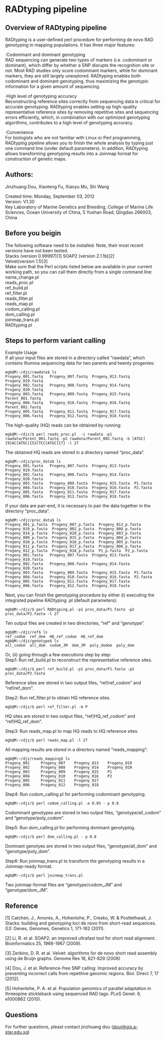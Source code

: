 RADtyping pipeline 
=========================================
Overview of RADtyping pipeline 
----------------------------
RADtyping is a user-defined perl procedure for performing de novo RAD genotyping in mapping populations. It has three major features: 
 
·Codominant and dominant genotyping   
RAD sequencing can generate two types of markers (i.e. codominant or dominant), which differ by whether a SNP disrupts the recognition site or not. Most RAD studies only score codominant markers, while for dominant markers, they are still largely unexplored. RADtyping enables both codominant and dominant genotyping, thus maximizing the genotypic information for a given amount of sequencing.  
 
·High level of genotyping accuracy   
  Reconstructing reference sites correctly from sequencing data is critical for accurate genotyping. RADtyping enables setting up high-quality representative reference sites by removing repetitive sites and sequencing errors efficiently, which, in combination with our optimized genotyping algorithms, contributes to a high level of genotyping accuracy. 
 
·Convenience   
  For biologists who are not familiar with Linux or Perl programming, RADtyping pipeline allows you to finish the whole analysis by typing just one command line (under default parameters). In addition, RADtyping allows transforming genotyping results into a Joinmap format for construction of genetic maps.  



Authors: 
----------------------------
Jinzhuang Dou, Xiaoteng Fu, Xiaoyu Mu, Shi Wang  

Created time: Monday, September 03, 2012   
Version: V1.30    
Key Laboratory of Marine Genetics and Breeding, College of Marine Life Sciences, Ocean University of China, 5 Yushan Road, Qingdao 266003, China    
 

Before you beigin 
---------------------------------------------
The following software need to be installed. Note, their most recent versions have not been tested.   
Stacks (version 0.99997)[1]  SOAP2 (version 2.1.1b)[2]    
Velvet(version 1.1)[3]  
Make sure that the Perl scripts listed below are available in your current working path, so you can call them directly from a single command line:    
name_change.pl   
reads_proc.pl   
ref_build.pl   
ref_filter.pl   
reads_filter.pl   
reads_map.pl   
codom_calling.pl   
dom_calling.pl   
joinmap_trans.pl  
RADtyping.pl  
 
Steps to perform variant calling
---------------------------------------------
 
Example Usage   
If all your input files are stored in a directory called “rawdata”, which contains Illumina sequencing data for two parents and twenty progenies: 
```
mgb@M:~/djz/rawdata$ ls    
Progeny_001.fastq   Progeny_007.fastq  Progeny_013.fastq  Progeny_019.fastq 
Progeny_002.fastq   Progeny_008.fastq  Progeny_014.fastq  Progeny_020.fastq 
Progeny_003.fastq   Progeny_009.fastq  Progeny_015.fastq  Parent_001.fastq 
Progeny_004.fastq   Progeny_010.fastq  Progeny_016.fastq  Parent_002.fastq 
Progeny_005.fastq   Progeny_011.fastq  Progeny_017.fastq   
Progeny_006.fastq   Progeny_012.fastq  Progeny_018.fastq   
``` 
The high-quality (HQ) reads can be obtained by running:  
```
mgb@M:~/djz/$ perl reads_proc.pl  -i rawdata -p1 rawdata/Parent_001.fastq -p2 rawdata/Parent_002.fastq -b [ATGC]{9}AC[ATGC]{5}CTCC[ATGC]{7} -l 27  
```
 
The obtained HQ reads are stored in a directory named “proc_data”.  
```
mgb@M:~/djz/proc_data$ ls    
Progeny_001.fasta   Progeny_007.fasta  Progeny_013.fasta  Progeny_019.fasta 
Progeny_002.fasta   Progeny_008.fasta  Progeny_014.fasta  Progeny_020.fasta 
Progeny_003.fasta   Progeny_009.fasta  Progeny_015.fasta  P1.fasta 
Progeny_004.fasta   Progeny_010.fasta  Progeny_016.fasta  P2.fasta 
Progeny_005.fasta   Progeny_011.fasta  Progeny_017.fasta   
Progeny_006.fasta   Progeny_012.fasta  Progeny_018.fasta   
```
If your data are pair-end, it is necessary to pair the data together in the directory “proc_data”.  
```
mgb@M:~/djz/proc_data$ ls    
Progeny_001_p.fasta  Progeny_007_p.fasta  Progeny_013_p.fasta   
Progeny_019_p.fasta  Progeny_002_p.fasta  Progeny_008_p.fasta   
Progeny_014_p.fasta  Progeny_020_p.fasta  Progeny_003_p.fasta  
Progeny_009_p.fasta  Progeny_015_p.fasta  Progeny_004_p.fasta   
Progeny_010_p.fasta  Progeny_016_p.fasta  Progeny_005_p.fasta    
Progeny_011_p.fasta  Progeny_017_p.fasta  Progeny_006_p.fasta    
Progeny_012_p.fasta  Progeny_018_p.fasta  P1_p.fasta  P2_p.fasta 
Progeny_001.fasta   Progeny_007.fasta  Progeny_013.fasta  Progeny_019.fasta 
Progeny_002.fasta   Progeny_008.fasta  Progeny_014.fasta  Progeny_020.fasta 
Progeny_003.fasta   Progeny_009.fasta  Progeny_015.fasta  P1.fasta 
Progeny_004.fasta   Progeny_010.fasta  Progeny_016.fasta  P2.fasta 
Progeny_005.fasta   Progeny_011.fasta  Progeny_017.fasta   
Progeny_006.fasta   Progeny_012.fasta  Progeny_018.fasta 
```
Next, you can finish the genotyping procedure by either (i) executing the integrated pipeline RADtyping .pl (default parameters): 
```
mgb@M:~/djz/$ perl RADtyping.pl -p1 proc_data/P1.fasta -p2 proc_data/P2.fasta -l 27  
``` 
Ten output files are created in two directories, “ref” and “genotype”. 
```
mgb@M:~/djz/ref$ ls 
ref_codom  ref_dom  HQ_ref_codom  HQ_ref_dom 
mgb@M:~/djz/genotype$ ls 
all_codom  all_dom  codom_JM  dom_JM  poly_dodom  poly_dom 
```
Or, (ii) going through a few executions step by step:  
Step1: Run ref_build.pl to reconstruct the representative reference sites. 
```
mgb@M:~/djz/$ perl ref_build.pl -p1 proc_data/P1.fasta -p2 proc_data/P2.fasta  
```
Reference sites are stored in two output files, “ref/ref_codom” and “ref/ref_dom”.  
 
Step2: Run ref_filter.pl to obtain HQ reference sites. 
```
mgb@M:~/djz/$ perl ref_filter.pl -m P 
```
HQ sites are stored in two output files, “ref/HQ_ref_codom” and “ref/HQ_ref_dom”.  
 
Step3: Run reads_map.pl to map HQ reads to HQ reference sites. 
```
mgb@M:~/djz/$ perl reads_map.pl -l 27 
```
All mapping results are stored in a directory named “reads_mapping”:  
```
mgb@M:~/djz/reads_mapping$ ls    
Progeny_001     Progeny_007    Progeny_013    Progeny_019 
Progeny_002     Progeny_008    Progeny_014    Progeny_020 
Progeny_003     Progeny_009    Progeny_015    P1 
Progeny_004     Progeny_010    Progeny_016    P2 
Progeny_005     Progeny_011    Progeny_017   
Progeny_006     Progeny_012    Progeny_018   
```
Step4: Run codom_calling.pl for performing codominant genotyping. 
```
mgb@M:~/djz/$ perl codom_calling.pl -a 0.05 - p 0.8 
```
Codominant genotypes are stored in two output files, “genotype/all_codom” and “genotype/poly_codom”. 
 
Step5: Run dom_calling.pl for performing dominant genotyping. 
```
mgb@M:~/djz/$ perl dom_calling.pl - p 0.8 
```
Dominant genotyes are stored in two output files, “genotype/all_dom” and “genotype/poly_dom”.  
 
Step6: Run joinmap_trans.pl to transform the genotyping results in a Joinmap-ready format.  
```
mgb@M:~/djz/$ perl joinmap_trans.pl   
```
Two joinmap-format files are “genotype/codom_JM” and “genotype/dom_JM”. 
 
Reference 
---------
[1] Catchen, J., Amores, A., Hohenlohe, P., Cresko, W. & Postlethwait, J. Stacks: building and genotyping loci de novo from short-read sequences. G3: Genes, Genomes, Genetics 1, 171-182 (2011). 
 
[2] Li, R. et al. SOAP2: an improved ultrafast tool for short read alignment. Bioinformatics 25, 1966-1967 (2009). 
 
[3] Zerbino, D. R. et al. Velvet: algorithms for de novo short read assembly using de Bruijn graphs. Genome Res 18, 821-829 (2008) 
 
[4] Dou, J. et al. Reference-free SNP calling: Improved accuracy by preventing incorrect calls from repetitive genomic regions. Biol. Direct 7, 17 (2012). 
 
[5] Hohenlohe, P. A. et al. Population genomics of parallel adaptation in threespine stickleback using sequenced RAD tags. PLoS Genet. 6, e1000862 (2010). 
 

Questions
---------
For further questions, pleast contact jinzhuang dou (douj@gis.a-star.edu.sg)
 

